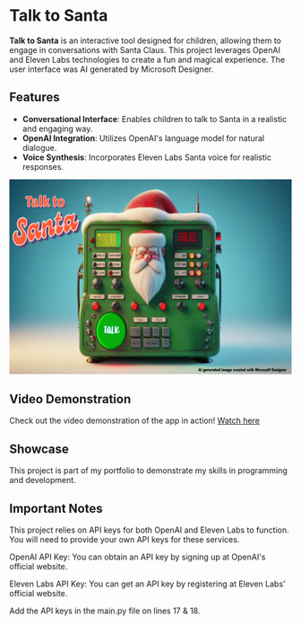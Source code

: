 # Talk to Santa

**Talk to Santa** is an interactive tool designed for children, allowing them to engage in conversations with Santa Claus. This project leverages OpenAI and Eleven Labs technologies to create a fun and magical experience. The user interface was AI generated by Microsoft Designer.

## Features

- **Conversational Interface**: Enables children to talk to Santa in a realistic and engaging way.
- **OpenAI Integration**: Utilizes OpenAI's language model for natural dialogue.
- **Voice Synthesis**: Incorporates Eleven Labs Santa voice for realistic responses.

![Screenshot of Talk to Santa App](/images/talk_to_santa.png) <!-- Add your screenshot file name here -->

## Video Demonstration

Check out the video demonstration of the app in action! [Watch here](https://link-to-your-video.com) <!-- Replace with the actual link to your video -->

## Showcase

This project is part of my portfolio to demonstrate my skills in programming and development.

## Important Notes
This project relies on API keys for both OpenAI and Eleven Labs to function. You will need to provide your own API keys for these services.

OpenAI API Key: You can obtain an API key by signing up at OpenAI's official website.

Eleven Labs API Key: You can get an API key by registering at Eleven Labs' official website.

Add the API keys in the main.py file on lines 17 & 18.
